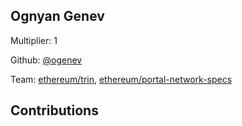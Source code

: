 
## Ognyan Genev
Multiplier: 1

Github: [@ogenev](https://github.com/ogenev)

Team: [ethereum/trin](https://github.com/ethereum/trin), [ethereum/portal-network-specs](https://github.com/ethereum/portal-network-specs)

## Contributions
